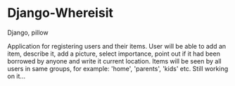 # Django-Whereisit

Django, pillow

Application for registering users and their items.
User will be able to add an item, describe it, add a picture, select importance,
point out if it had been borrowed by anyone and write it current location.
Items will be seen by all users in same groups, for example: 'home', 'parents', 'kids' etc.
Still working on it...
